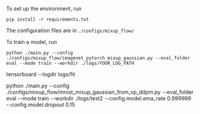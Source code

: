 To set up the environment, run
```
pip install -r requirements.txt
```

The configuration files are in ```./configs/mixup_flow/```


To train a model, run
```
python ./main.py --config ./configs/mixup_flow/imagenet_pytorch_mixup_gaussian.py --eval_folder eval --mode train --workdir ./logs/YOUR_LOG_PATH
```


tensorboard --logdir logs/fit

python ./main.py --config ./configs/mixup_flow/mnist_mixup_gaussian_from_vp_ddpm.py --eval_folder eval --mode train --workdir ./logs/test2 --config.model.ema_rate 0.999999 --config.model.dropout 0.15